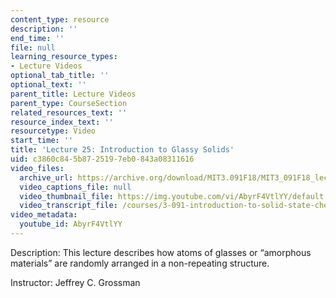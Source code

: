 ```yaml
---
content_type: resource
description: ''
end_time: ''
file: null
learning_resource_types:
- Lecture Videos
optional_tab_title: ''
optional_text: ''
parent_title: Lecture Videos
parent_type: CourseSection
related_resources_text: ''
resource_index_text: ''
resourcetype: Video
start_time: ''
title: 'Lecture 25: Introduction to Glassy Solids'
uid: c3860c84-5b87-2519-7eb0-843a08311616
video_files:
  archive_url: https://archive.org/download/MIT3.091F18/MIT3_091F18_lec25_300k.mp4
  video_captions_file: null
  video_thumbnail_file: https://img.youtube.com/vi/AbyrF4VtlYY/default.jpg
  video_transcript_file: /courses/3-091-introduction-to-solid-state-chemistry-fall-2018/da732766df67fda9514d813f785541c4_AbyrF4VtlYY.pdf
video_metadata:
  youtube_id: AbyrF4VtlYY
---
```


Description: This lecture describes how atoms of glasses or “amorphous materials” are randomly arranged in a non-repeating structure.

Instructor: Jeffrey C. Grossman


